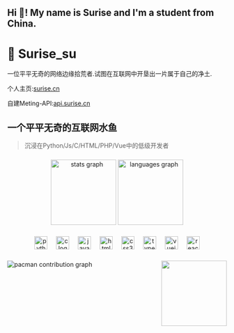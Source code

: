<h2 align="left">Hi 👋! My name is Surise and I'm a student from China.</h2>

###

# 🌅 Surise_su

一位平平无奇的网络边缘拾荒者.试图在互联网中开垦出一片属于自己的净土.

个人主页:[surise.cn](https://surise.cn "点击跳转到 Surise の 个人主页")

自建Meting-API:[api.surise.cn](https://api.surise.cn "点击跳转到 Surise の Meting")

## 一个平平无奇的互联网水鱼
> 沉浸在Python/Js/C/HTML/PHP/Vue中的低级开发者

###

<div align="center">
  <img src="https://github-readme-stats.vercel.app/api?username=Surise&hide_title=false&hide_rank=false&show_icons=true&include_all_commits=true&count_private=true&disable_animations=false&theme=dracula&locale=en&hide_border=false" height="150" alt="stats graph"  />
  <img src="https://github-readme-stats.vercel.app/api/top-langs?username=Surise&locale=en&hide_title=false&layout=compact&card_width=320&langs_count=5&theme=dracula&hide_border=false" height="150" alt="languages graph"  />
</div>

###

<div align="center">
  <img src="https://cdn.jsdelivr.net/gh/devicons/devicon/icons/python/python-original.svg" height="30" alt="python logo"  />
  <img width="12" />
  <img src="https://cdn.jsdelivr.net/gh/devicons/devicon/icons/c/c-original.svg" height="30" alt="c logo"  />
  <img width="12" />
  <img src="https://cdn.jsdelivr.net/gh/devicons/devicon/icons/javascript/javascript-original.svg" height="30" alt="javascript logo"  />
  <img width="12" />
  <img src="https://cdn.jsdelivr.net/gh/devicons/devicon/icons/html5/html5-original.svg" height="30" alt="html5 logo"  />
  <img width="12" />
  <img src="https://cdn.jsdelivr.net/gh/devicons/devicon/icons/css3/css3-original.svg" height="30" alt="css3 logo"  />
  <img width="12" />
  <img src="https://cdn.jsdelivr.net/gh/devicons/devicon/icons/typescript/typescript-original.svg" height="30" alt="typescript logo"  />
  <img width="12" />
  <img src="https://cdn.jsdelivr.net/gh/devicons/devicon/icons/vuejs/vuejs-original.svg" height="30" alt="vuejs logo"  />
  <img width="12" />
  <img src="https://cdn.jsdelivr.net/gh/devicons/devicon/icons/react/react-original.svg" height="30" alt="react logo"  />
</div>

###

<img align="right" height="150" src="https://pan.surise.cn/d/surise/1.gif"  />

###

<picture>
  <source media="(prefers-color-scheme: dark)" srcset="https://raw.githubusercontent.com/Surise/Surise/output/pacman-contribution-graph-dark.svg">
  <source media="(prefers-color-scheme: light)" srcset="https://raw.githubusercontent.com/Surise/Surise/output/pacman-contribution-graph.svg">
  <img alt="pacman contribution graph" src="https://raw.githubusercontent.com/Surise/Surise/output/pacman-contribution-graph.svg">
</picture>

###
